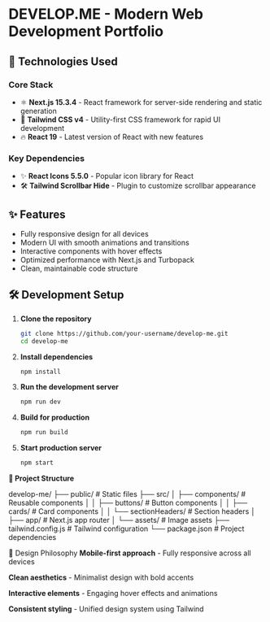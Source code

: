 # DEVELOP.ME - Modern Web Development Portfolio

## 🚀 Technologies Used

### Core Stack
- ⚛️ **Next.js 15.3.4** - React framework for server-side rendering and static generation
- 🎨 **Tailwind CSS v4** - Utility-first CSS framework for rapid UI development
- 🔥 **React 19** - Latest version of React with new features

### Key Dependencies
- ✨ **React Icons 5.5.0** - Popular icon library for React
- 🛠️ **Tailwind Scrollbar Hide** - Plugin to customize scrollbar appearance

## ✨ Features

- Fully responsive design for all devices
- Modern UI with smooth animations and transitions
- Interactive components with hover effects
- Optimized performance with Next.js and Turbopack
- Clean, maintainable code structure

## 🛠️ Development Setup

1. **Clone the repository**
   ```bash
   git clone https://github.com/your-username/develop-me.git
   cd develop-me

2. **Install dependencies**
   ```bash
   npm install
   
3. **Run the development server**
   ```bash
   npm run dev

4. **Build for production**
   ```bash
   npm run build

5. **Start production server**
   ```bash
   npm start


**📂 Project Structure**

   develop-me/
├── public/             # Static files
├── src/
│   ├── components/     # Reusable components
│   │   ├── buttons/    # Button components
│   │   ├── cards/      # Card components
│   │   └── sectionHeaders/ # Section headers
│   ├── app/           # Next.js app router
│   └── assets/        # Image assets
├── tailwind.config.js  # Tailwind configuration
└── package.json       # Project dependencies


🎨 Design Philosophy
**Mobile-first approach** - Fully responsive across all devices

**Clean aesthetics** - Minimalist design with bold accents

**Interactive elements** - Engaging hover effects and animations

**Consistent styling** - Unified design system using Tailwind